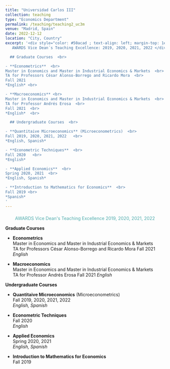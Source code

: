 ```yaml
---
title: "Universidad Carlos III"
collection: teaching
type: "Economics Department"
permalink: /teaching/teaching2_uc3m
venue: "Madrid, Spain"
date: 2022-12-12
location: "City, Country"
excerpt: '<div style="color: #50acad ; text-align: left; margin-top: 1em; padding-top: 0.5em;">
   AWARDS Vice Dean´s Teaching Excellence: 2019, 2020, 2021, 2022 </div>

  ## Graduate Courses  <br>

- **Econometrics**  <br>
Master in Economics and Master in Industrial Economics & Markets  <br>
TA for Professors César Alonso-Borrego and Ricardo Mora  <br>
Fall 2021  
*English* <br>

- **Macroeconomics** <br>
Master in Economics and Master in Industrial Economics & Markets  <br>
TA for Professor Andrés Erosa  <br>
Fall 2021  <br>
*English*  <br>

  ## Undergraduate Courses  <br>

- **Quantitaive Microeconomics** (Microeconometrics)  <br>
Fall 2019, 2020, 2021, 2022   <br>
*English, Spanish*  

- **Econometric Techniques**  <br>
Fall 2020   <br>
*English*  

- **Applied Economics**  <br>
Spring 2020, 2021  <br>
*English, Spanish*  

- **Introduction to Mathematics for Economics**  <br>
Fall 2019 <br>
*Spanish*  
'
---
```



<div style="border-top: 3px ; color: #50acad ; text-align: center; margin-top: 1em; padding-top: 0.5em;">
  AWARDS Vice Dean's Teaching Excellence 2019, 2020, 2021, 2022
</div>

**Graduate Courses**

- **Econometrics**  
Master in Economics and Master in Industrial Economics & Markets  
TA for Professors César Alonso-Borrego and Ricardo Mora
Fall 2021
*English*

- **Macroeconomics**  
   Master in Economics and Master in Industrial Economics & Markets  
   TA for Professor Andrés Erosa
  Fall 2021
  *English*

**Undergraduate Courses**  

- **Quantitaive Microeconomics** (Microeconometrics)  
Fall 2019, 2020, 2021, 2022  
*English, Spanish*

- **Econometric Techniques**  
Fall 2020  
*English*

- **Applied Economics**  
Spring 2020, 2021  
*English, Spanish*


- **Introduction to Mathematics for Economics**  
Fall 2019



  

